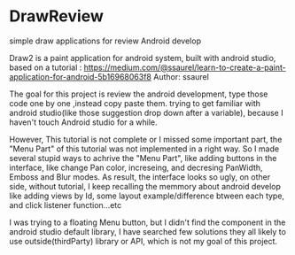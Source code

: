 # DrawReview
simple draw applications for review Android develop

Draw2 is a paint application for android system, built with android studio, based on a tutorial : https://medium.com/@ssaurel/learn-to-create-a-paint-application-for-android-5b16968063f8   Author: ssaurel

The goal for this project is review the android development, type those code one by one ,instead copy paste them. trying to get familiar with android studio(like those suggestion drop down after a variable), because I haven't touch Android studio for a while.

However, This tutorial is not complete or I missed some important part, the "Menu Part" of this tutorial was not implemented in a right way.
So I made several stupid ways to achrive the "Menu Part", like adding buttons in the interface, like change Pan color, increseing, and decresing PanWidth, Emboss and Blur modes. 
As result, the interface looks so ugly, on other side, without tutorial, I keep recalling the memmory about android develop like adding views by Id, some layout example/difference btween each type, and click listener function...etc

I was trying to a floating Menu button, but I didn't find the component in the android studio default library, I have searched few solutions they all likely to use outside(thirdParty) library or API, which is not my goal of this project.
